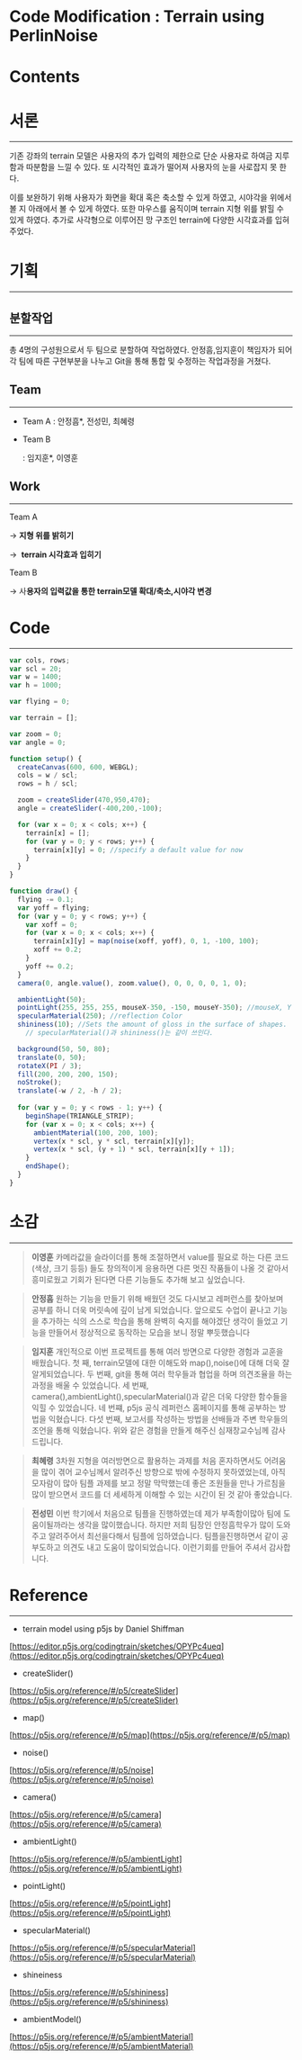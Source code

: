 # Code Modification : Terrain using PerlinNoise

# Contents

# 서론

---

  기존 강좌의 terrain 모델은 사용자의 추가 입력의 제한으로 단순 사용자로 하여금 지루함과 따분함을 느낄 수 있다. 또 시각적인 효과가 떨어져 사용자의 눈을 사로잡지 못 한다.

이를 보완하기 위해 사용자가 화면을 확대 혹은 축소할 수 있게 하였고, 시야각을 위에서 볼 지 아래에서 볼 수 있게 하였다. 또한 마우스를 움직이며 terrain 지형 위를 밝힐 수 있게 하였다. 추가로 사각형으로 이루어진 망 구조인 terrain에 다양한 시각효과를 입혀주었다.

# 기획

---

## 분할작업

---

 총 4명의 구성원으로서 두 팀으로 분할하여 작업하였다. 안정흠,임지훈이 책임자가 되어 각 팀에 따른 구현부분을 나누고 Git을 통해 통합 및 수정하는 작업과정을 거쳤다.

## Team

---

- Team A 
: 안정흠*, 전성민, 최혜령
- Team B
    
    : 임지훈*, 이영훈
    

## Work

---

Team A

→  **지형 위를 밝히기**

→  **terrain 시각효과 입히기**

Team B

→ 사**용자의 입력값을 통한 terrain모델 확대/축소,시야각 변경**

# Code

---

```jsx
var cols, rows;
var scl = 20;
var w = 1400;
var h = 1000;

var flying = 0;

var terrain = [];

var zoom = 0;
var angle = 0;

function setup() {
  createCanvas(600, 600, WEBGL);
  cols = w / scl;
  rows = h / scl;

  zoom = createSlider(470,950,470);
  angle = createSlider(-400,200,-100);

  for (var x = 0; x < cols; x++) {
    terrain[x] = [];
    for (var y = 0; y < rows; y++) {
      terrain[x][y] = 0; //specify a default value for now
    }
  }
}

function draw() {
  flying -= 0.1;
  var yoff = flying;
  for (var y = 0; y < rows; y++) {
    var xoff = 0;
    for (var x = 0; x < cols; x++) {
      terrain[x][y] = map(noise(xoff, yoff), 0, 1, -100, 100);
      xoff += 0.2;
    }
    yoff += 0.2;
  }
  camera(0, angle.value(), zoom.value(), 0, 0, 0, 0, 1, 0);

  ambientLight(50); 
  pointLight(255, 255, 255, mouseX-350, -150, mouseY-350); //mouseX, Y mapping
  specularMaterial(250); //reflection Color
  shininess(10); //Sets the amount of gloss in the surface of shapes.
	// specularMaterial()과 shininess()는 같이 쓰인다.

  background(50, 50, 80);
  translate(0, 50);
  rotateX(PI / 3);
  fill(200, 200, 200, 150);
  noStroke();
  translate(-w / 2, -h / 2);
  
  for (var y = 0; y < rows - 1; y++) {
    beginShape(TRIANGLE_STRIP);
    for (var x = 0; x < cols; x++) {
      ambientMaterial(100, 200, 100);
      vertex(x * scl, y * scl, terrain[x][y]);
      vertex(x * scl, (y + 1) * scl, terrain[x][y + 1]);
    }
    endShape();
  }
}
```

# 소감

---

> **이영훈**
카메라값을 슬라이더를 통해 조절하면서 value를 필요로 하는 다른 코드(색상, 크기 등등) 들도 창의적이게 응용하면 다른 멋진 작품들이 나올 것 같아서 흥미로웠고 기회가 된다면 다른 기능들도 추가해 보고 싶었습니다.
> 

> **안정흠**
원하는 기능을 만들기 위해 배웠던 것도 다시보고 레퍼런스를 찾아보며 공부를 하니 더욱 머릿속에 깊이 남게 되었습니다.
앞으로도 수업이 끝나고 기능을 추가하는 식의 스스로 학습을 통해 완벽히 숙지를 해야겠단 생각이 들었고
기능을 만들어서 정상적으로 동작하는 모습을 보니 정말 뿌듯했습니다
> 

> **임지훈**
개인적으로 이번 프로젝트를 통해 여러 방면으로 다양한 경험과 교훈을 배웠습니다.
첫 째, terrain모델에 대한 이해도와 map(),noise()에 대해 더욱 잘 알게되었습니다.
두 번째, git을 통해 여러 학우들과 협업을 하며 의견조율을 하는 과정을 배울 수 있었습니다.
세 번째, camera(),ambientLight(),specularMaterial()과 같은 더욱 다양한 함수들을 익힐 수 있었습니다.
네 번쨰, p5js 공식 레퍼런스 홈페이지를 통해 공부하는 방법을 익혔습니다.
다섯 번째, 보고서를 작성하는 방법을 선배들과 주변 학우들의 조언을 통해 익혔습니다.
위와 같은 경험을 만들게 해주신 심재창교수님께 감사드립니다.
> 

> **최혜령**
3차원 지형을 여러방면으로 활용하는 과제를 처음 혼자하면서도 어려움을 많이 겪어 교수님께서 알려주신 방향으로 밖에 수정하지 못하였었는데, 아직 모자람이 많아 팀플 과제를 보고 정말 막막했는데 좋은 조원들을 만나 가르침을 많이 받으면서 코드를 더 세세하게 이해할 수 있는 시간이 된 것 같아 좋았습니다.
> 

> **전성민**
이번 학기에서 처음으로 팀플을 진행하였는데 제가 부족함이많아 팀에 도움이될까라는 생각을 많이했습니다. 하지만 저희 팀장인 안정흠학우가 많이 도와주고 알려주어서 최선을다해서 팀플에 임하였습니다. 팀플을진행하면서 같이 공부도하고 의견도 내고 도움이 많이되었습니다. 이런기회를 만들어 주셔서 감사합니다.
> 

# Reference

---

- terrain model using p5js by Daniel Shiffman

[https://editor.p5js.org/codingtrain/sketches/OPYPc4ueq](https://editor.p5js.org/codingtrain/sketches/OPYPc4ueq)

- createSlider()

[https://p5js.org/reference/#/p5/createSlider](https://p5js.org/reference/#/p5/createSlider)

- map()

[https://p5js.org/reference/#/p5/map](https://p5js.org/reference/#/p5/map)

- noise()

[https://p5js.org/reference/#/p5/noise](https://p5js.org/reference/#/p5/noise)

- camera()

[https://p5js.org/reference/#/p5/camera](https://p5js.org/reference/#/p5/camera)

- ambientLight()

[https://p5js.org/reference/#/p5/ambientLight](https://p5js.org/reference/#/p5/ambientLight)

- pointLight()

[https://p5js.org/reference/#/p5/pointLight](https://p5js.org/reference/#/p5/pointLight)

- specularMaterial()

[https://p5js.org/reference/#/p5/specularMaterial](https://p5js.org/reference/#/p5/specularMaterial)

- shineiness

[https://p5js.org/reference/#/p5/shininess](https://p5js.org/reference/#/p5/shininess)

- ambientModel()

[https://p5js.org/reference/#/p5/ambientMaterial](https://p5js.org/reference/#/p5/ambientMaterial)